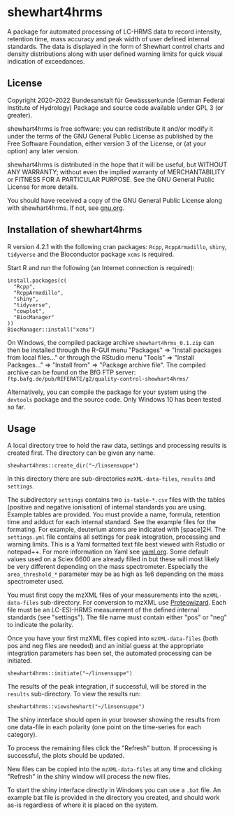 # shewhart4hrms

A package for automated processing of LC-HRMS data to record intensity, retention time, mass accuracy and peak width of user defined internal standards. The data is displayed in the form of Shewhart control charts and density distributions along with user defined warning limits for quick visual indication of exceedances.


## License
Copyright 2020-2022 Bundesanstalt für Gewässserkunde (German Federal Institute of Hydrology)
Package and source code available under GPL 3 (or greater). 

shewhart4hrms is free software: you can redistribute it and/or modify it under the 
terms of the GNU General Public License as published by the Free Software 
Foundation, either version 3 of the License, or (at your option) any 
later version.
 
shewhart4hrms is distributed in the hope that it will be useful, but WITHOUT ANY 
WARRANTY; without even the implied warranty of MERCHANTABILITY or FITNESS 
FOR A PARTICULAR PURPOSE. See the GNU General Public License for more details.
 
You should have received a copy of the GNU General Public License along 
with shewhart4hrms. If not, see [gnu.org](https://www.gnu.org/licenses).


## Installation of shewhart4hrms

R version 4.2.1 with the following cran packages: `Rcpp`, `RcppArmadillo`, `shiny`, `tidyverse` and the Bioconductor package `xcms` is required.

Start R and run the following (an Internet connection is required):

```
install.packages(c(
  "Rcpp",
  "RcppArmadillo",
  "shiny",
  "tidyverse",
  "cowplot",
  "BiocManager"
))
BiocManager::install("xcms")
```

On Windows, the compiled package archive `shewhart4hrms_0.1.zip` can then be installed through the R-GUI menu "Packages" => "Install packages from local files..." or through the RStudio menu "Tools" => "Install Packages..." => "Install from" => "Package archive file". The compiled archive can be found on the BfG FTP server: `ftp.bafg.de/pub/REFERATE/g2/quality-control-shewhart4hrms/`

Alternatively, you can compile the package for your system using the `devtools` package and the source code. Only Windows 10 has been tested so far.

## Usage

A local directory tree to hold the raw data, settings and processing results is created first. The directory can be given any name. 

```
shewhart4hrms::create_dir("~/linsensuppe")
```

In this directory there are sub-directories `mzXML-data-files`, `results` and `settings`.

The subdirectory `settings` contains two `is-table-*.csv` files with the tables (positive and negative ionisation) of internal standards you are using. Example tables are provided. You must provide a name, formula, retention time and adduct for each internal standard. See the example files for the formating. For example, deuterium atoms are indicated with [space]2H. The `settings.yml` file contains all settings for peak integration, processing and warning limits. This is a Yaml formatted text file best viewed with Rstudio or notepad++. For more information on Yaml see [yaml.org](https://yaml.org/). Some default values used on a Sciex 6600 are already filled in but these will most likely be very different depending on the mass spectrometer. Especially the `area_threshold_*` parameter may be as high as 1e6 depending on the mass spectrometer used.

You must first copy the mzXML files of your measurements into the `mzXML-data-files` sub-directory. For conversion to mzXML use [Proteowizard](https://proteowizard.sourceforge.io). Each file must be an LC-ESI-HRMS measurement of the defined internal standards (see "settings"). The file name must contain either "pos" or "neg" to indicate the polarity.

Once you have your first mzXML files copied into `mzXML-data-files` (both pos and neg files are needed) and an initial guess at the appropriate integration parameters has been set, the automated processing can be initiated.

```
shewhart4hrms::initiate("~/linsensuppe")
```

The results of the peak integration, if successful, will be stored in the `results` sub-directory. To view the results run:
```
shewhart4hrms::viewshewhart("~/linsensuppe")
```
The shiny interface should open in your browser showing the results from one data-file in each polarity (one point on the time-series for each category).

To process the remaining files click the "Refresh" button. If processing is successful, the plots should be updated. 

New files can be copied into the `mzXML-data-files` at any time and clicking "Refresh" in the shiny window will process the new files.

To start the shiny interface directly in Windows you can use a `.bat` file. An example bat file is provided in the directory you created, and should work as-is regardless of where it is placed on the system.


